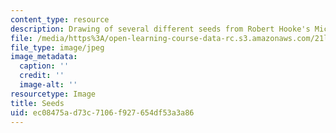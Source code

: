 ```yaml
---
content_type: resource
description: Drawing of several different seeds from Robert Hooke's Micrographia.
file: /media/https%3A/open-learning-course-data-rc.s3.amazonaws.com/21l-016-learning-from-the-past-drama-science-performance-spring-2009/ec08475ad73c7106f927654df53a3a86_seeds.jpg
file_type: image/jpeg
image_metadata:
  caption: ''
  credit: ''
  image-alt: ''
resourcetype: Image
title: Seeds
uid: ec08475a-d73c-7106-f927-654df53a3a86
---
```

